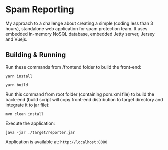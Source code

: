# Spam Reporting
My approach to a challenge about creating a simple (coding less than 3 hours), standalone web application for spam protection team. It uses embedded in-memory NoSQL database, embedded Jetty server, Jersey and Vuejs. 

## Building & Running

Run these commands from /frontend folder to build the front-end:

`yarn install`

`yarn build`

Run this command from root folder (containing pom.xml file) to build the back-end (build script will copy front-end distribution to target directory and integrate it to jar file):

`mvn clean install`

Execute the application:

`java -jar ./target/reporter.jar`

Application is available at: `http://localhost:8080`
